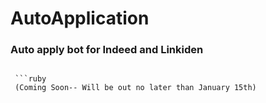 
# AutoApplication

### Auto apply bot for Indeed and Linkiden
```
 
 ```ruby
 (Coming Soon-- Will be out no later than January 15th)
```

